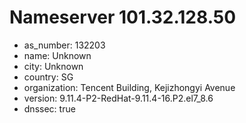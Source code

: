 # Nameserver 101.32.128.50

* as_number: 132203
* name: Unknown
* city: Unknown
* country: SG
* organization: Tencent Building, Kejizhongyi Avenue
* version: 9.11.4-P2-RedHat-9.11.4-16.P2.el7_8.6
* dnssec: true
